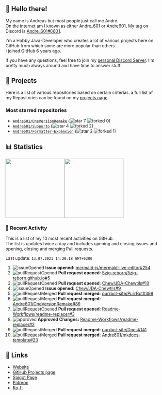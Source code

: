 <!-- Links -->
[andre]: https://discord.bio/p/andre601
[purr]: https://purrbot.site
[discord]: https://discord.gg/6dazXp6
[website]: https://andre601.ch
[github]: https://andre601.ch/projects
[spigot]: https://www.spigotmc.org/resources/authors/56829/
[patreon]: https://patreon.com/andre_601
[ko-fi]: https://ko-fi.com/andre_601

## 👋 Hello there!
My name is Andreas but most people just call me Andre.  
On the internet am I known as either Andre_601 or Andre601. My tag on Discord is [Andre_601#0601][andre].

I'm a Hobby Java-Developer who creates a lot of various projects here on GitHub from which some are more popular than others.  
I joined GitHub 6 years ago.

If you have any questions, feel free to join my [personal Discord Server][discord]. I'm pretty much always around and have time to answer stuff.

## 📁 Projects
Here is a list of various repositories based on certain criterias. a full list of my Repositories can be found on my [projects page][github].

### Most starred repositories

- [`Andre601/OneVersionRemake`](https://github.com/Andre601/OneVersionRemake) (![star] 7 ![forked] 0)
- [`Andre601/Supporto`](https://github.com/Andre601/Supporto) (![star] 4 ![forked] 2)
- [`Andre601/Formatter-Expansion`](https://github.com/Andre601/Formatter-Expansion) (![star] 2 ![forked] 1)

## 📊 Statistics
<img height="195px" src="https://github-readme-stats.vercel.app/api?username=Andre601&show_icons=true&hide_rank=true&title_color=3498db&bg_color=ffffff00&text_color=718096&disable_animations=true"><img height="195px" src="https://github-readme-stats.vercel.app/api/top-langs?username=Andre601&layout=compact&title_color=3498db&bg_color=ffffff00&text_color=718096">

### 📜 Recent Activity
This is a list of my 10 most recent activities on GitHub.  
The list is updates twice a day and includes opening and closing issues and opening, closing and merging Pull requests.

<!--RECENT_ACTIVITY:last_update-->
Last update: `13.07.2021 14:20:18 GMT+0200`
<!--RECENT_ACTIVITY:last_update_end-->
<!--RECENT_ACTIVITY:start-->
1. ![issueOpened] **Issue opened:** [mermaid-js/mermaid-live-editor#254](https://github.com/mermaid-js/mermaid-live-editor/issues/254)
2. ![pullRequestOpened] **Pull request opened:** [5zig-reborn/5zig-reborn.github.io#5](https://github.com/5zig-reborn/5zig-reborn.github.io/pull/5)
3. ![pullRequestOpened] **Pull request opened:** [Chew/JDA-Chewtils#10](https://github.com/Chew/JDA-Chewtils/pull/10)
4. ![issueOpened] **Issue opened:** [Chew/JDA-Chewtils#9](https://github.com/Chew/JDA-Chewtils/issues/9)
5. ![pullRequestMerged] **Pull request merged:** [purrbot-site/PurrBot#398](https://github.com/purrbot-site/PurrBot/pull/398)
6. ![pullRequestMerged] **Pull request merged:** [Andre601/OneVersionRemake#89](https://github.com/Andre601/OneVersionRemake/pull/89)
7. ![pullRequestOpened] **Pull request opened:** [Readme-Workflows/readme-replacer#3](https://github.com/Readme-Workflows/readme-replacer/pull/3)
8. ![approved] **Approved Changes:** [Readme-Workflows/readme-replacer#2](https://github.com/Readme-Workflows/readme-replacer/pull/2#pullrequestreview-703745594)
9. ![pullRequestMerged] **Pull request merged:** [purrbot-site/Docs#141](https://github.com/purrbot-site/Docs/pull/141)
10. ![pullRequestMerged] **Pull request merged:** [Andre601/mkdocs-template#23](https://github.com/Andre601/mkdocs-template/pull/23)
<!--RECENT_ACTIVITY:end-->

## 🔗 Links
- [Website]
- [GitHub Projects page][github]
- [Spigot Page][spigot]
- [Patreon]
- [Ko-fi]

<!-- Badges -->
[issueOpened]: https://cdn.jsdelivr.net/gh/Readme-Workflows/Readme-Icons@v1.1.0/icons/octicons/IssueOpened.svg
[issueClosed]: https://cdn.jsdelivr.net/gh/Readme-Workflows/Readme-Icons@v1.1.0/icons/octicons/IssueClosed.svg

[pullRequestOpened]: https://cdn.jsdelivr.net/gh/Readme-Workflows/Readme-Icons@v1.1.0/icons/octicons/PullRequestOpened.svg
[pullRequestClosed]: https://cdn.jsdelivr.net/gh/Readme-Workflows/Readme-Icons@v1.1.0/icons/octicons/PullRequestClosed.svg
[pullRequestMerged]: https://cdn.jsdelivr.net/gh/Readme-Workflows/Readme-Icons@v1.1.0/icons/octicons/PullRequestMerged.svg

[comment]: https://cdn.jsdelivr.net/gh/Readme-Workflows/Readme-Icons@v1.1.0/icons/octicons/Comment.svg

[changesRequested]: https://cdn.jsdelivr.net/gh/Readme-Workflows/Readme-Icons@v1.1.0/icons/octicons/RequestedChanges.svg
[approved]: https://cdn.jsdelivr.net/gh/Readme-Workflows/Readme-Icons@v1.1.0/icons/octicons/ApprovedChanges.svg
[repoCreated]: https://cdn.jsdelivr.net/gh/Readme-Workflows/Readme-Icons@v1.1.0/icons/octicons/Repository.svg

[release]: https://cdn.jsdelivr.net/gh/Readme-Workflows/Readme-Icons@v1.1.0/icons/octicons/Release.svg
[star]: https://cdn.jsdelivr.net/gh/Readme-Workflows/Readme-Icons@v1.1.0/icons/octicons/StarredRepository.svg
[wiki]: https://cdn.jsdelivr.net/gh/Readme-Workflows/Readme-Icons@v1.1.0/icons/octicons/Wiki.svg
[forked]: https://cdn.jsdelivr.net/gh/Readme-Workflows/Readme-Icons@main/icons/octicons/ForkedRepository.svg
